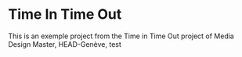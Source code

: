 # Time In Time Out
This is an exemple project from the Time in Time Out project of Media Design Master, HEAD-Genève, test